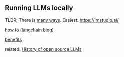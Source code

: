 ## Running LLMs locally
TLDR;
There is [many ways](https://www.reddit.com/r/LocalLLaMA/comments/1cktkhu/the_easier_way_to_run_a_local_llm/).
Easiest: https://lmstudio.ai/

[how to (langchain blog)](https://python.langchain.com/docs/how_to/local_llms/)

[benefits](https://python.langchain.com/docs/how_to/local_llms/#:~:text=This%20has%20at,simulations%2C%20summarization)



related:
[History of open source LLMs](https://cameronrwolfe.substack.com/p/the-history-of-open-source-llms-better)